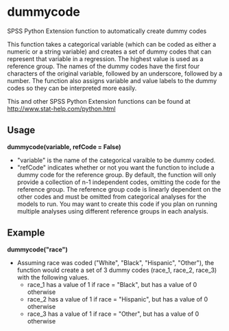 # dummycode

SPSS Python Extension function to automatically create dummy codes

This function takes a categorical variable (which can be coded as either a numeric or a string variable) and creates a set of dummy codes that can represent that variable in a regression. The highest value is used as a reference group. The names of the dummy codes have the first four characters of the original variable, followed by an underscore, followed by a number. The function also assigns variable and value labels to the dummy codes so they can be interpreted more easily.

This and other SPSS Python Extension functions can be found at http://www.stat-help.com/python.html

## Usage
**dummycode(variable, refCode = False)**
* "variable" is the name of the categorical varaible to be dummy coded.
* "refCode" indicates whether or not you want the function to include a dummy code for the reference group. By default, the function will only provide a collection of n-1 independent codes, omitting the code for the reference group. The reference group code is linearly dependent on the other codes and must be omitted from categorical analyses for the models to run. You may want to create this code if you plan on running multiple analyses using different reference groups in each analysis.

## Example
**dummycode("race")**
* Assuming race was coded ("White", "Black", "Hispanic", "Other"), the function would create a set of 3 dummy codes (race_1, race_2, race_3) with the following values.
  * race_1 has a value of 1 if race = "Black", but has a value of 0 otherwise
  * race_2 has a value of 1 if race = "Hispanic", but has a value of 0 otherwise
  * race_3 has a value of 1 if race = "Other", but has a value of 0 otherwise
